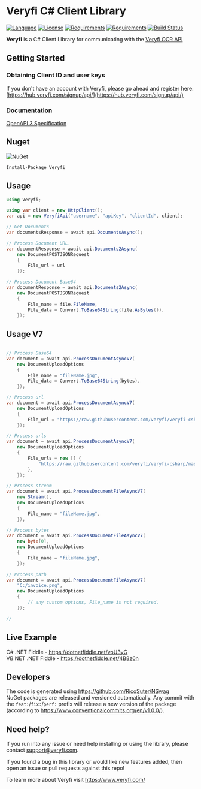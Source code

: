 # Veryfi C# Client Library


[![Language](https://img.shields.io/badge/language-C%23-blue.svg?style=flat-square)](https://github.com/veryfi/veryfi-csharp/search?l=C%23&o=desc&s=&type=Code) 
[![License](https://img.shields.io/github/license/veryfi/veryfi-csharp.svg?label=License&maxAge=86400)](LICENSE) 
[![Requirements](https://img.shields.io/badge/Requirements-.NET%20Standard%202.0-blue.svg)](https://github.com/dotnet/standard/blob/master/docs/versions/netstandard2.0.md) 
[![Requirements](https://img.shields.io/badge/Requirements-.NET%20Framework%204.5-blue.svg)](https://github.com/microsoft/dotnet/tree/master/releases/net45) 
[![Build Status](https://github.com/veryfi/veryfi-csharp/workflows/.NET/badge.svg?branch=master)](https://github.com/veryfi/veryfi-csharp/actions/workflows/dotnet.yml)

**Veryfi** is a C# Client Library for communicating with the [Veryfi OCR API](https://veryfi.com/api/)

## Getting Started

### Obtaining Client ID and user keys
If you don't have an account with Veryfi, please go ahead and 
register here: [https://hub.veryfi.com/signup/api/](https://hub.veryfi.com/signup/api/)

### Documentation
[OpenAPI 3 Specification](https://app.swaggerhub.com/apis/Veryfi/verify-api/)

## Nuget

[![NuGet](https://img.shields.io/nuget/dt/Veryfi.svg?style=flat-square&label=Veryfi)](https://www.nuget.org/packages/Veryfi/)

```
Install-Package Veryfi
```

## Usage

```cs
using Veryfi;

using var client = new HttpClient();
var api = new VeryfiApi("username", "apiKey", "clientId", client);

// Get Documents
var documentsResponse = await api.DocumentsAsync();

// Process Document URL.
var documentResponse = await api.Documents2Async(
    new DocumentPOSTJSONRequest
    {
        File_url = url
    });

// Process Document Base64
var documentResponse = await api.Documents2Async(
    new DocumentPOSTJSONRequest
    {
        File_name = file.FileName,
        File_data = Convert.ToBase64String(file.AsBytes()),
    });
```

## Usage V7

```cs

// Process Base64
var document = await api.ProcessDocumentAsyncV7(
    new DocumentUploadOptions
    {
        File_name = "fileName.jpg",
        File_data = Convert.ToBase64String(bytes),
    });

// Process url
var document = await api.ProcessDocumentAsyncV7(
    new DocumentUploadOptions
    {
        File_url = "https://raw.githubusercontent.com/veryfi/veryfi-csharp/master/src/tests/Veryfi.IntegrationTests/Assets/receipt_public.jpg",
    });

// Process urls
var document = await api.ProcessDocumentAsyncV7(
    new DocumentUploadOptions
    {
        File_urls = new [] {
            "https://raw.githubusercontent.com/veryfi/veryfi-csharp/master/src/tests/Veryfi.IntegrationTests/Assets/receipt_public.jpg",
        },
    });

// Process stream
var document = await api.ProcessDocumentFileAsyncV7(
    new Stream(),
    new DocumentUploadOptions
    {
        File_name = "fileName.jpg",
    });

// Process bytes
var document = await api.ProcessDocumentFileAsyncV7(
    new byte[0],
    new DocumentUploadOptions
    {
        File_name = "fileName.jpg",
    });

// Process path
var document = await api.ProcessDocumentFileAsyncV7(
    "C:/invoice.png",
    new DocumentUploadOptions
    {
        // any custom options, File_name is not required.
    });

//
```

## Live Example

C# .NET Fiddle - https://dotnetfiddle.net/voU3yG  
VB.NET .NET Fiddle - https://dotnetfiddle.net/4B8z6n  

## Developers
The code is generated using https://github.com/RicoSuter/NSwag  
NuGet packages are released and versioned automatically. 
Any commit with the `feat:`/`fix:`/`perf:` prefix will release a new version of the package 
(according to https://www.conventionalcommits.org/en/v1.0.0/).

## Need help?
If you run into any issue or need help installing or using the library, please contact support@veryfi.com.

If you found a bug in this library or would like new features added, then open an issue or pull requests against this repo!

To learn more about Veryfi visit https://www.veryfi.com/

